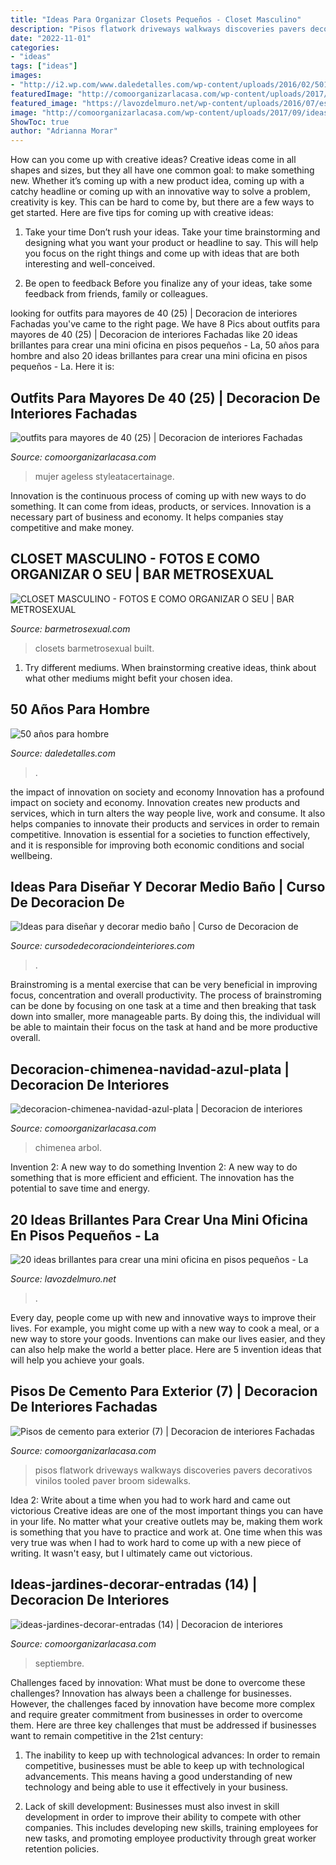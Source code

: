 ```yaml
---
title: "Ideas Para Organizar Closets Pequeños - Closet Masculino"
description: "Pisos flatwork driveways walkways discoveries pavers decorativos vinilos tooled paver broom sidewalks"
date: "2022-11-01"
categories:
- "ideas"
tags: ["ideas"]
images:
- "http://i2.wp.com/www.daledetalles.com/wp-content/uploads/2016/02/5011.jpg"
featuredImage: "http://comoorganizarlacasa.com/wp-content/uploads/2017/01/Pisos-de-cemento-para-exterior-7.jpg"
featured_image: "https://lavozdelmuro.net/wp-content/uploads/2016/07/escritorios-habitacion-8-1.jpg"
image: "http://comoorganizarlacasa.com/wp-content/uploads/2017/09/ideas-jardines-decorar-entradas-14.jpg"
ShowToc: true
author: "Adrianna Morar"
---
```



How can you come up with creative ideas?
Creative ideas come in all shapes and sizes, but they all have one common goal: to make something new. Whether it’s coming up with a new product idea, coming up with a catchy headline or coming up with an innovative way to solve a problem, creativity is key. This can be hard to come by, but there are a few ways to get started. Here are five tips for coming up with creative ideas:
1. Take your time
Don’t rush your ideas. Take your time brainstorming and designing what you want your product or headline to say. This will help you focus on the right things and come up with ideas that are both interesting and well-conceived.

2. Be open to feedback
Before you finalize any of your ideas, take some feedback from friends, family or colleagues.

	

		
looking for outfits para mayores de 40 (25) | Decoracion de interiores Fachadas you've came to the right page. We have 8 Pics about outfits para mayores de 40 (25) | Decoracion de interiores Fachadas like 20 ideas brillantes para crear una mini oficina en pisos pequeños - La, 50 años para hombre and also 20 ideas brillantes para crear una mini oficina en pisos pequeños - La. Here it is:
		
    
## Outfits Para Mayores De 40 (25) | Decoracion De Interiores Fachadas

<img loading=lazy src="http://comoorganizarlacasa.com/wp-content/uploads/2016/02/outfits-para-mayores-de-40-25.jpg" onerror="this.onerror=null;this.src='https://tse1.mm.bing.net/th?id=OIP.xrc-SFBc56_g5S5wN03ivAHaLH&amp;pid=15.1';" alt="outfits para mayores de 40 (25) | Decoracion de interiores Fachadas">

_Source: comoorganizarlacasa.com_

>mujer ageless styleatacertainage. 

	

Innovation is the continuous process of coming up with new ways to do something. It can come from ideas, products, or services. Innovation is a necessary part of business and economy. It helps companies stay competitive and make money.

    
## CLOSET MASCULINO - FOTOS E COMO ORGANIZAR O SEU | BAR METROSEXUAL

<img loading=lazy src="https://www.barmetrosexual.com/wp-content/uploads/2013/12/closet-masculino-7.jpg" onerror="this.onerror=null;this.src='https://tse1.mm.bing.net/th?id=OIP.bYNY9Vuen2hpwDmJ9UaedQHaF7&amp;pid=15.1';" alt="CLOSET MASCULINO - FOTOS E COMO ORGANIZAR O SEU | BAR METROSEXUAL">

_Source: barmetrosexual.com_

>closets barmetrosexual built. 

	

1. Try different mediums. When brainstorming creative ideas, think about what other mediums might befit your chosen idea.

    
## 50 Años Para Hombre

<img loading=lazy src="http://i2.wp.com/www.daledetalles.com/wp-content/uploads/2016/02/5011.jpg" onerror="this.onerror=null;this.src='https://tse1.mm.bing.net/th?id=OIP.Z8NLrPxhCFWfwCiuGEk7PgHaLI&amp;pid=15.1';" alt="50 años para hombre">

_Source: daledetalles.com_

>. 

	

the impact of innovation on society and economy
Innovation has a profound impact on society and economy. Innovation creates new products and services, which in turn alters the way people live, work and consume. It also helps companies to innovate their products and services in order to remain competitive. Innovation is essential for a societies to function effectively, and it is responsible for improving both economic conditions and social wellbeing.

    
## Ideas Para Diseñar Y Decorar Medio Baño | Curso De Decoracion De

<img loading=lazy src="https://cursodedecoraciondeinteriores.com/wp-content/uploads/2017/08/ideas-para-disenar-y-decorar-medio-bano-4-768x1270.jpg" onerror="this.onerror=null;this.src='https://tse4.mm.bing.net/th?id=OIP.e02kxG1DX8GBWoJUGCERLQHaMP&amp;pid=15.1';" alt="Ideas para diseñar y decorar medio baño | Curso de Decoracion de">

_Source: cursodedecoraciondeinteriores.com_

>. 

	

Brainstroming is a mental exercise that can be very beneficial in improving focus, concentration and overall productivity. The process of brainstroming can be done by focusing on one task at a time and then breaking that task down into smaller, more manageable parts. By doing this, the individual will be able to maintain their focus on the task at hand and be more productive overall.

    
## Decoracion-chimenea-navidad-azul-plata | Decoracion De Interiores

<img loading=lazy src="https://comoorganizarlacasa.com/wp-content/uploads/2013/11/decoracion-chimenea-navidad-azul-plata.jpg" onerror="this.onerror=null;this.src='https://tse2.mm.bing.net/th?id=OIP.sTWr7TTo52JIcTrBAehUlgHaJ4&amp;pid=15.1';" alt="decoracion-chimenea-navidad-azul-plata | Decoracion de interiores">

_Source: comoorganizarlacasa.com_

>chimenea arbol. 

	

Invention 2: A new way to do something
Invention 2: A new way to do something that is more efficient and efficient. The innovation has the potential to save time and energy.

    
## 20 Ideas Brillantes Para Crear Una Mini Oficina En Pisos Pequeños - La

<img loading=lazy src="https://lavozdelmuro.net/wp-content/uploads/2016/07/escritorios-habitacion-8-1.jpg" onerror="this.onerror=null;this.src='https://tse2.mm.bing.net/th?id=OIP.rAdPUorOd2CkwZqhLC9W7QHaJ4&amp;pid=15.1';" alt="20 ideas brillantes para crear una mini oficina en pisos pequeños - La">

_Source: lavozdelmuro.net_

>. 

	

Every day, people come up with new and innovative ways to improve their lives. For example, you might come up with a new way to cook a meal, or a new way to store your goods. Inventions can make our lives easier, and they can also help make the world a better place. Here are 5 invention ideas that will help you achieve your goals.

    
## Pisos De Cemento Para Exterior (7) | Decoracion De Interiores Fachadas

<img loading=lazy src="http://comoorganizarlacasa.com/wp-content/uploads/2017/01/Pisos-de-cemento-para-exterior-7.jpg" onerror="this.onerror=null;this.src='https://tse2.mm.bing.net/th?id=OIP.eFSdxtugZVw9ss3aQKF_ygAAAA&amp;pid=15.1';" alt="Pisos de cemento para exterior (7) | Decoracion de interiores Fachadas">

_Source: comoorganizarlacasa.com_

>pisos flatwork driveways walkways discoveries pavers decorativos vinilos tooled paver broom sidewalks. 

	

Idea 2: Write about a time when you had to work hard and came out victorious
Creative ideas are one of the most important things you can have in your life. No matter what your creative outlets may be, making them work is something that you have to practice and work at. One time when this was very true was when I had to work hard to come up with a new piece of writing. It wasn't easy, but I ultimately came out victorious.

    
## Ideas-jardines-decorar-entradas (14) | Decoracion De Interiores

<img loading=lazy src="http://comoorganizarlacasa.com/wp-content/uploads/2017/09/ideas-jardines-decorar-entradas-14.jpg" onerror="this.onerror=null;this.src='https://tse1.mm.bing.net/th?id=OIP.zBxnbcTPZIL4KtWDCTYUdwHaJ4&amp;pid=15.1';" alt="ideas-jardines-decorar-entradas (14) | Decoracion de interiores">

_Source: comoorganizarlacasa.com_

>septiembre. 

	

Challenges faced by innovation: What must be done to overcome these challenges?
Innovation has always been a challenge for businesses. However, the challenges faced by innovation have become more complex and require greater commitment from businesses in order to overcome them. Here are three key challenges that must be addressed if businesses want to remain competitive in the 21st century:
1. The inability to keep up with technological advances: In order to remain competitive, businesses must be able to keep up with technological advancements. This means having a good understanding of new technology and being able to use it effectively in your business.

2. Lack of skill development: Businesses must also invest in skill development in order to improve their ability to compete with other companies. This includes developing new skills, training employees for new tasks, and promoting employee productivity through great worker retention policies.


